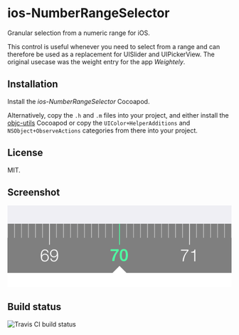 # ios-NumberRangeSelector

Granular selection from a numeric range for iOS. 

This control is useful whenever you need to select from a range and can therefore be used as a replacement for UISlider and UIPickerView. 
The original usecase was the weight entry for the app *Weightely*.

## Installation
Install the *ios-NumberRangeSelector* Cocoapod.

Alternatively, copy the `.h` and `.m`  files into your project, and either install the [objc-utils](https://github.com/mruegenberg/objc-utils) Cocoapod or copy the `UIColor+HelperAdditions` and `NSObject+ObserveActions` categories from there into your project. 

## License
MIT.

## Screenshot
![Screenshot 1](doc/screenshot1.png)

## Build status
![Travis CI build status](https://api.travis-ci.org/mruegenberg/ios-NumberRangeSelector.png)